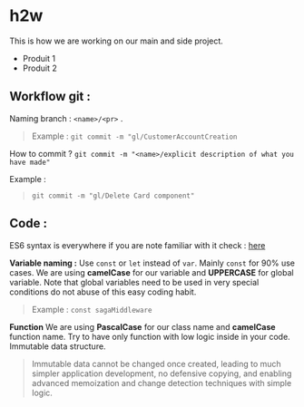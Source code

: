 
# h2w
This is how we are working on our main and side project.
 - Produit 1
 - Produit 2

 ## Workflow git :
Naming branch : `<name>/<pr>` .
> Example :
```git commit -m "gl/CustomerAccountCreation```
>

How to commit ?
```git commit -m "<name>/explicit description of what you have made"```
>
Example :
> ```git commit -m "gl/Delete Card component"```


## Code :

ES6 syntax is everywhere if you are note familiar with it check : [here]( https://medium.freecodecamp.org/want-to-learn-es6-take-this-free-23-part-course-and-become-a-javascript-ninja-55002db1ff74)

**Variable naming :** 
Use `const` or `let` instead of `var`. Mainly `const` for 90% use cases.
We are using **camelCase** for our variable and **UPPERCASE** for global variable. 
Note that global variables need to be used in very special conditions do not abuse of this easy coding habit.
> Example : `const sagaMiddleware`

**Function**
We are using **PascalCase** for our class name and **camelCase** function name. Try to have only function with low logic inside in your code.
Immutable data structure.
> Immutable data cannot be changed once created, leading to much simpler application development, no defensive copying, and enabling advanced memoization and change detection techniques with simple logic.
